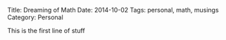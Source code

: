 Title: Dreaming of Math
Date: 2014-10-02
Tags: personal, math, musings
Category: Personal

This is the first line of stuff
